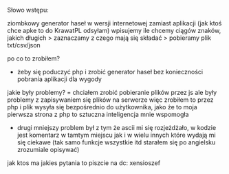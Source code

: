 
Słowo wstępu:

ziombkowy generator haseł w wersji internetowej zamiast aplikacji (jak ktoś chce apke to do KrawatPL odsyłam)
wpisujemy ile chcemy ciągów znaków, jakich długich > zaznaczamy z czego mają się składać > pobieramy plik txt/csv/json

po co to zrobiłem? 
- żeby się poduczyć php i zrobić generator haseł bez konieczności pobrania aplikacji dla wygody

jakie były problemy?
= chciałem zrobić pobieranie plików przez js ale były problemy z zapisywaniem się plików na serwerze więc zrobiłem to przez php i plik wysyła się bezpośrednio do użytkownika, jako że to moja pierwsza strona z php to sztuczna inteligencja mnie wspomogła
- drugi mniejszy problem był z tym że ascii mi się rozjeżdżało, w kodzie jest komentarz w tamtym miejscu jak i w wielu innych które wydają mi się ciekawe (tak samo funkcje wszystkie itd starałem się po angielsku zrozumiale opisywać)

jak ktos ma jakies pytania to piszcie na dc: xensioszef 
